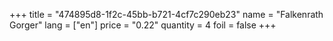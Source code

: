 +++
title = "474895d8-1f2c-45bb-b721-4cf7c290eb23"
name = "Falkenrath Gorger"
lang = ["en"]
price = "0.22"
quantity = 4
foil = false
+++
